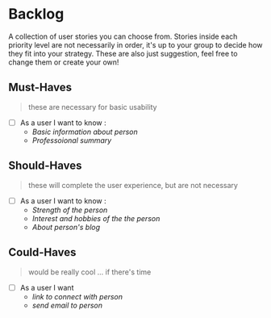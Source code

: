 # Backlog

A collection of user stories you can choose from. Stories inside each priority
level are not necessarily in order, it's up to your group to decide how they fit
into your strategy. These are also just suggestion, feel free to change them or
create your own!

## Must-Haves

> these are necessary for basic usability

- [ ] As a user I want to know :
  - _Basic information about person_
  - _Professoional summary_

## Should-Haves

> these will complete the user experience, but are not necessary

- [ ] As a user I want to know :
  - _Strength of the person_
  - _Interest and hobbies of the the person_
  - _About person's blog_

## Could-Haves

> would be really cool ... if there's time

- [ ] As a user I want
  - _link to connect with person_
  - _send email to person_
